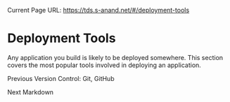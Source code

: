 Current Page URL: https://tds.s-anand.net/#/deployment-tools

# Deployment Tools

Any application you build is likely to be deployed somewhere. This section
covers the most popular tools involved in deploying an application.

Previous Version Control: Git, GitHub

Next Markdown

